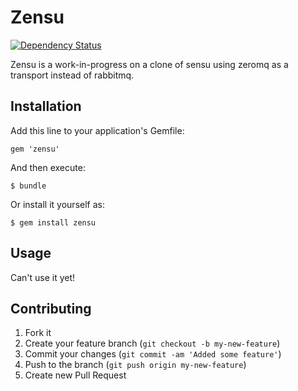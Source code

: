 # Zensu

[![Dependency Status](https://gemnasium.com/grantr/zensu.png)](https://gemnasium.com/grantr/zensu)

Zensu is a work-in-progress on a clone of sensu using zeromq as a transport instead of rabbitmq.

## Installation

Add this line to your application's Gemfile:

    gem 'zensu'

And then execute:

    $ bundle

Or install it yourself as:

    $ gem install zensu

## Usage

Can't use it yet!

## Contributing

1. Fork it
2. Create your feature branch (`git checkout -b my-new-feature`)
3. Commit your changes (`git commit -am 'Added some feature'`)
4. Push to the branch (`git push origin my-new-feature`)
5. Create new Pull Request
